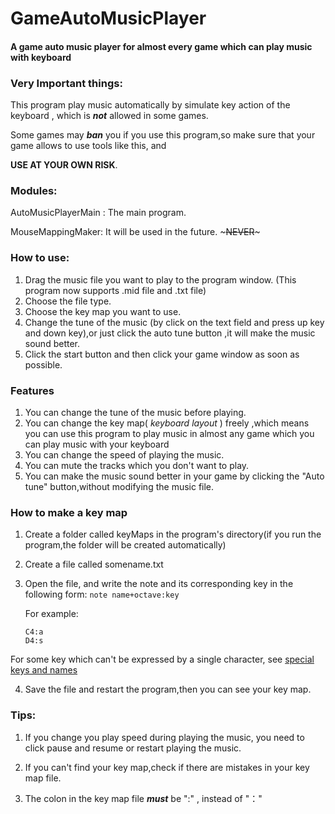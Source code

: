 

# GameAutoMusicPlayer #

#### A game auto music player for almost every game which can play music with keyboard

### Very Important things: 

This program play music automatically by simulate key action of the keyboard , which is ***not*** allowed in some games.

Some games may ***ban*** you if you use this program,so make sure that your game allows to use tools like this, and 

**USE AT YOUR OWN RISK**.



### Modules:

  AutoMusicPlayerMain : The main program.

  MouseMappingMaker:  It will be used in the future. ~~~NEVER~~~

### How to use:
1. Drag the music file you want to play to the program window. (This program now supports .mid file and .txt file)
2. Choose the file type.
3. Choose the key map you want to use.
4. Change the tune of the music (by click on the text field and press up key and down key),or just click the auto tune button ,it will make the music sound better.
5. Click the start button and then click your game window as soon as possible.

### Features

1. You can change the tune of the music before playing.
2. You can change the key map( _keyboard layout_ ) freely ,which means you can use this program to play music in almost any game which you can play music with your keyboard
3. You can change the speed of playing the music.
4. You can mute the tracks which you don't want to play.
5. You can make the music sound better in your game by clicking the "Auto tune" button,without modifying the music file.

### How to make a key map

1. Create a folder called keyMaps in the program's directory(if you run the program,the folder will be created automatically)

2. Create a file called somename.txt

3. Open the file, and write the note and its corresponding key in the following form: ```note name+octave:key```     

   For example:

   ```
   C4:a
   D4:s
   ```
For some key which can't be expressed by a single character, see [special keys and names]()

4. Save the file and restart the program,then you can see your key map.  

   
### Tips:

1. If you change you play speed during playing the music, you need to click pause and resume or restart playing the music.
2. If you can't find your key map,check if there are mistakes in your key map file.

3. The colon in the key map file ***must*** be ":" , instead of "："

